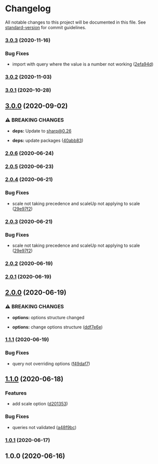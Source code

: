 # Changelog

All notable changes to this project will be documented in this file. See [standard-version](https://github.com/conventional-changelog/standard-version) for commit guidelines.

### [3.0.3](https://github.com/CoolCyberBrain/webpack-image-resize-loader/compare/v3.0.2...v3.0.3) (2020-11-16)


### Bug Fixes

* import with query where the value is a number not working ([2efa94d](https://github.com/CoolCyberBrain/webpack-image-resize-loader/commit/2efa94dcdaf82b472ad409c4609fea5629f3deeb))

### [3.0.2](https://github.com/CoolCyberBrain/webpack-image-resize-loader/compare/v3.0.1...v3.0.2) (2020-11-03)

### [3.0.1](https://github.com/CoolCyberBrain/webpack-image-resize-loader/compare/v3.0.0...v3.0.1) (2020-10-28)

## [3.0.0](https://github.com/CoolCyberBrain/webpack-image-resize-loader/compare/v2.0.6...v3.0.0) (2020-09-02)


### ⚠ BREAKING CHANGES

* **deps:** Update to [sharp@0.26](https://sharp.pixelplumbing.com/changelog#v026---zoom)

* **deps:** update packages ([40abb83](https://github.com/CoolCyberBrain/webpack-image-resize-loader/commit/40abb83caf12c9bf62ec62d49849659c125bc782))

### [2.0.6](https://github.com/CoolCyberBrain/webpack-image-resize-loader/compare/v2.0.5...v2.0.6) (2020-06-24)

### [2.0.5](https://github.com/CoolCyberBrain/webpack-image-resize-loader/compare/v2.0.4...v2.0.5) (2020-06-23)

### [2.0.4](https://github.com/CoolCyberBrain/webpack-image-resize-loader/compare/v2.0.2...v2.0.4) (2020-06-21)


### Bug Fixes

* scale not taking precedence and scaleUp not applying to scale ([29e97f2](https://github.com/CoolCyberBrain/webpack-image-resize-loader/commit/29e97f251f9e6c99449447515064a54c95efcb1c))

### [2.0.3](https://github.com/CoolCyberBrain/webpack-image-resize-loader/compare/v2.0.2...v2.0.3) (2020-06-21)


### Bug Fixes

* scale not taking precedence and scaleUp not applying to scale ([29e97f2](https://github.com/CoolCyberBrain/webpack-image-resize-loader/commit/29e97f251f9e6c99449447515064a54c95efcb1c))

### [2.0.2](https://github.com/CoolCyberBrain/webpack-image-resize-loader/compare/v2.0.1...v2.0.2) (2020-06-19)

### [2.0.1](https://github.com/CoolCyberBrain/webpack-image-resize-loader/compare/v2.0.0...v2.0.1) (2020-06-19)

## [2.0.0](https://github.com/CoolCyberBrain/webpack-image-resize-loader/compare/v1.1.1...v2.0.0) (2020-06-19)


### ⚠ BREAKING CHANGES

* **options:** options structure changed

* **options:** change options structure ([ddf7e6e](https://github.com/CoolCyberBrain/webpack-image-resize-loader/commit/ddf7e6e767bdbf8b151d69b8dfb477827615f2f5))

### [1.1.1](https://github.com/CoolCyberBrain/webpack-image-resize-loader/compare/v1.1.0...v1.1.1) (2020-06-19)


### Bug Fixes

* query not overriding options ([f49daf7](https://github.com/CoolCyberBrain/webpack-image-resize-loader/commit/f49daf7aac09ce014eddc901a0d07171d8175e8b))

## [1.1.0](https://github.com/CoolCyberBrain/webpack-image-resize-loader/compare/v1.0.1...v1.1.0) (2020-06-18)


### Features

* add scale option ([d201353](https://github.com/CoolCyberBrain/webpack-image-resize-loader/commit/d201353b82d133766f84aa94350702ee95145aa4))


### Bug Fixes

* queries not validated ([a48f9bc](https://github.com/CoolCyberBrain/webpack-image-resize-loader/commit/a48f9bc18fbf28e108e436965eadf7d6b440bd0d))

### [1.0.1](https://github.com/CoolCyberBrain/webpack-image-resize-loader/compare/v1.0.0...v1.0.1) (2020-06-17)

## 1.0.0 (2020-06-16)
